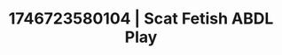 ---
categories:
- AI-generated
- Fantasy kink
- Close contact
- Back arch
- AI sensuality
- ASMR
- Cosplay
- Creative kink
image: /assets/images/1746723580104.jpg
layout: post
seo:
  description: Featured content with premium Scat Fetish, ABDL Play. HD images available.
  keywords: Scat Fetish, ABDL Play
  og_image: /assets/images/1746723580104.jpg
  schema_type: VisualArtwork
tags:
- ABDL Play
- '#1746723580104'
- Scat Fetish
title: 1746723580104 | Scat Fetish ABDL Play
---